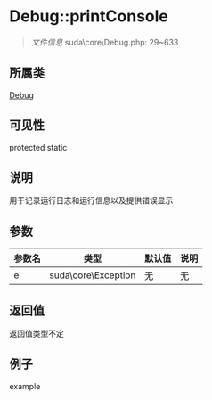 # Debug::printConsole

> *文件信息* suda\core\Debug.php: 29~633
## 所属类 

[Debug](../Debug.md)

## 可见性

  protected  static
## 说明

用于记录运行日志和运行信息以及提供错误显示

## 参数

 
| 参数名 | 类型 | 默认值 | 说明 |
|--------|-----|-------|-------|
 | e |  suda\core\Exception | 无 | 无 |
## 返回值
返回值类型不定
## 例子

example